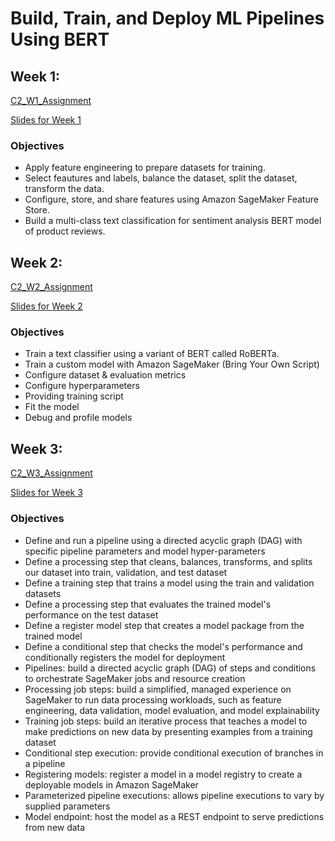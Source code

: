 # Build, Train, and Deploy ML Pipelines Using BERT

## Week 1:
[C2_W1_Assignment](https://github.com/curtpond/practical-aws/blob/main/nb/week2/C2_W1_Assignment.ipynb)

[Slides for Week 1](./slides/C2_W1.pdf)
### Objectives
- Apply feature engineering to prepare datasets for training.
- Select feautures and labels, balance the dataset, split the dataset, transform the data.
- Configure, store, and share features using Amazon SageMaker Feature Store.
- Build a multi-class text classification for sentiment analysis BERT model of product reviews.

## Week 2:
[C2_W2_Assignment](https://github.com/curtpond/practical-aws/blob/main/nb/week2/C2_W2_Assignment.ipynb)

[Slides for Week 2](./slides/C2_W2.pdf)
### Objectives
- Train a text classifier using a variant of BERT called RoBERTa.
- Train a custom model with Amazon SageMaker (Bring Your Own Script)
- Configure dataset & evaluation metrics
- Configure hyperparameters
- Providing training script
- Fit the model
- Debug and profile models

## Week 3:
[C2_W3_Assignment](https://github.com/curtpond/practical-aws/blob/main/nb/week2/C2_W3_Assignment.ipynb)

[Slides for Week 3](./slides/C2_W3.pdf)
### Objectives
- Define and run a pipeline using a directed acyclic graph (DAG) with specific pipeline parameters and model hyper-parameters
- Define a processing step that cleans, balances, transforms, and splits our dataset into train, validation, and test dataset
- Define a training step that trains a model using the train and validation datasets
- Define a processing step that evaluates the trained model's performance on the test dataset
- Define a register model step that creates a model package from the trained model
- Define a conditional step that checks the model's performance and conditionally registers the model for deployment
- Pipelines: build a directed acyclic graph (DAG) of steps and conditions to orchestrate SageMaker jobs and resource creation
- Processing job steps: build a simplified, managed experience on SageMaker to run data processing workloads, such as feature engineering, data validation, model evaluation, and model explainability
- Training job steps: build an iterative process that teaches a model to make predictions on new data by presenting examples from a training dataset
- Conditional step execution: provide conditional execution of branches in a pipeline
- Registering models: register a model in a model registry to create a deployable models in Amazon SageMaker
- Parameterized pipeline executions: allows pipeline executions to vary by supplied parameters
- Model endpoint: host the model as a REST endpoint to serve predictions from new data


